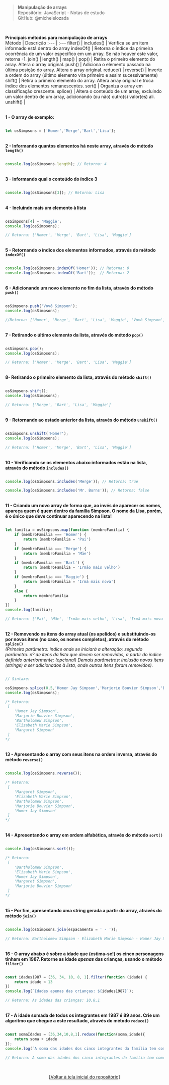 > **Manipulação de arrays**  
> Repositório: JavaScript - Notas de estudo   
> GitHub: @michelelozada
&nbsp;
     
&nbsp;    

**Principais métodos para manipulação de arrays**  
Método | Descrição
:---   | :---
filter()   |
includes() | Verifica se um item informado está dentro do array
indexOf()  | Retorna o índice da primeira ocorrência de um valor especifico em um array. Se não houver este valor, retorna -1.
join()     |
length()   |
map()      |
pop()      | Retira o primeiro elemento do array. Altera o array original. 
push()     | Adiciona o elemento passado na última posição do array. Altera o array original.
reduce()   |
reverse()  | Inverte a ordem do array (último elemento vira primeiro e assim sucessivamente)
shift()    | Retira o primeiro elemento do array. Altera array original e troca índice dos elementos remanescentes.
sort()     | Organiza o array em classificação crescente.
splice()   | Altera o conteúdo de um array, excluindo um valor dentro de um array, adicionando (ou não) outro(s) valor(es) ali.
unshift()  |

&nbsp;    
**1 - O array de exemplo:**  
```js

let osSimpsons = ['Homer','Merge','Bart','Lisa'];
```

&nbsp;  
**2 - Informando quantos elementos há neste array, através do método `length()`**    
```js

console.log(osSimpsons.length); // Retorna: 4
```

&nbsp;  
**3 - Informando qual o conteúdo do índice 3**  
```js

console.log(osSimpsons[3]); // Retorna: Lisa
```

&nbsp;  
**4 - Incluindo mais um elemento à lista**  
```js

osSimpsons[4] = 'Maggie';
console.log(osSimpsons);

// Retorna: ['Homer', 'Merge', 'Bart', 'Lisa', 'Maggie']
```

&nbsp;  
**5 - Retornando o índice dos elementos informados, através do método `indexOf()`**    

```js

console.log(osSimpsons.indexOf('Homer')); // Retorna: 0
console.log(osSimpsons.indexOf('Bart'));  // Retorna: 2
```

&nbsp;  
**6 - Adicionando um novo elemento no fim da lista, através do método `push()`**
```js

osSimpsons.push('Vovô Simpson');
console.log(osSimpsons);

//Retorna: ['Homer', 'Merge', 'Bart', 'Lisa', 'Maggie', 'Vovô Simpson']
```

&nbsp;  
**7 - Retirando o último elemento da lista, através do método `pop()`**  
```js

osSimpsons.pop();
console.log(osSimpsons);

// Retorna: ['Homer', 'Merge', 'Bart', 'Lisa', 'Maggie']
```

&nbsp;  
**8- Retirando o primeiro elemento da lista, através do método `shift()`**  
```js

osSimpsons.shift();
console.log(osSimpsons);

// Retorna: ['Merge', 'Bart', 'Lisa', 'Maggie']
```

&nbsp;  
**9 - Retornando ao estado anterior da lista, através do método `unshift()`**  
```js

osSimpsons.unshift('Homer');
console.log(osSimpsons);

// Retorna: ['Homer', 'Merge', 'Bart', 'Lisa', 'Maggie']
```

&nbsp;  
**10 - Verificando se os elementos abaixo informados estão na lista, através do método `includes()`**  

```js

console.log(osSimpsons.includes('Merge')); // Retorna: true

console.log(osSimpsons.includes('Mr. Burns')); // Retorna: false
```

&nbsp;   
**11 - Criando um novo array de forma que, ao invés de aparecer os nomes, apareça quem é quem dentro da família Simpson. O nome da Lisa, porém, é o único que deve continuar aparecendo na lista!**  
```js

let familia = osSimpsons.map(function (membroFamilia) {
    if (membroFamilia === 'Homer') {
        return (membroFamilia = 'Pai')
    }
    if (membroFamilia === 'Merge') {
        return (membroFamilia = 'Mãe')
    }
    if (membroFamilia === 'Bart') {
        return (membroFamilia = 'Irmão mais velho')
    }
    if (membroFamilia === 'Maggie') {
        return (membroFamilia = 'Irmã mais nova')
    }
    else {
        return membroFamilia
    }
})
console.log(familia);

// Retorna: ['Pai', 'Mãe', 'Irmão mais velho', 'Lisa', 'Irmã mais nova']
```

&nbsp;  
**12 - Removendo os itens do array atual (os apelidos) e substituindo-os por novos itens (no caso, os nomes completos), através do método `splice()`**   
*(Primeiro parâmetro: índice onde se iniciará a alteração; segundo parâmetro: nº de itens da lista que devem ser removidos, a partir do índice definido anteriormente;
(opcional) Demais parâmetros: inclusão novos itens (strings) a ser adicionados à lista, onde outros itens foram removidos).*    
```js

// Sintaxe: 

osSimpsons.splice(0,5,'Homer Jay Simpson','Marjorie Bouvier Simpson','Bartholomew Simpson','Elizabeth Marie Simpson','Margaret Simpson');
console.log(osSimpsons);

/* Retorna:
 [
    'Homer Jay Simpson', 
    'Marjorie Bouvier Simpson', 
    'Bartholomew Simpson', 
    'Elizabeth Marie Simpson', 
    'Margaret Simpson'
 ] 
*/
```

&nbsp;  
**13 - Apresentando o array com seus itens na ordem inversa, através do método `reverse()`** 
```js

console.log(osSimpsons.reverse());

/* Retorna: 
 [
    'Margaret Simpson', 
    'Elizabeth Marie Simpson', 
    'Bartholomew Simpson', 
    'Marjorie Bouvier Simpson', 
    'Homer Jay Simpson'
 ] 
*/
```

&nbsp;  
**14 - Apresentando o array em ordem alfabética, através do método `sort()`**  
```js

console.log(osSimpsons.sort());

/* Retorna: 
 [
    'Bartholomew Simpson', 
    'Elizabeth Marie Simpson', 
    'Homer Jay Simpson', 
    'Margaret Simpson', 
    'Marjorie Bouvier Simpson'
 ] 
*/
```

&nbsp;  
**15 - Por fim, apresentando uma string gerada a partir do array, através do método `join()`**   
```js

console.log(osSimpsons.join(espacamento = ' - '));

// Retorna: Bartholomew Simpson - Elizabeth Marie Simpson - Homer Jay Simpson - Margaret Simpson - Marjorie Bouvier Simpson
```

&nbsp;  
**16 - O array abaixo é sobre a idade que (estima-se!) os cinco personagens tinham em 1987. Retorne as idade *apenas* das crianças, usando o método `filter()`**  
```js

const idades1987 = [36, 34, 10, 8, 1].filter(function (idade) {
    return idade < 13
})
console.log(`Idades apenas das crianças: ${idades1987}`);

// Retorna: As idades das crianças: 10,8,1
```

&nbsp;  
**17 - A idade somada de todos os integrantes em 1987 é 89 anos. Crie um algoritmo que chegue a este resultado, através do método `reduce()`**  
```js

const somaIdades = [36,34,10,8,1].reduce(function(soma,idade){
	return soma + idade
});
console.log(`A soma das idades dos cinco integrantes da família tem como resultado ${somaIdades} anos.`);

// Retorna: A soma das idades dos cinco integrantes da família tem como resultado 89 anos.
```

&nbsp;

<div align="center">
<a href="https://github.com/michelelozada/JavaScript-Study-Notes">[Voltar à tela inicial do repositório]</a>
</div>